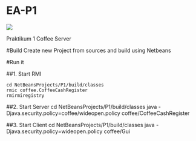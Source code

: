 EA-P1
=====

<img src="https://photos-4.dropbox.com/t/0/AADUZHfZCr7BJ9xY54iu02iVZfIG6roqXDkQjH7n-5OnbQ/12/419439/png/1024x768/3/1411308000/0/2/Screenshot%202014-09-21%2014.43.53.png/ZSwmH8JpxQIgUkIW0D8Hjcks_ZMc5sPFq-vIvEwypBY">

Praktikum 1 Coffee Server

#Build
Create new Project from sources and build using Netbeans

#Run it

##1. Start RMI

    cd NetBeansProjects/P1/build/classes 
    rmic coffee.CoffeeCashRegister
    rmirmiregistry

##2. Start Server
    cd NetBeansProjects/P1/build/classes
    java -Djava.security.policy=coffee/wideopen.policy coffee/CoffeeCashRegister
  
##3. Start Client
    cd NetBeansProjects/P1/build/classes
    java -Djava.security.policy=wideopen.policy coffee/Gui
  
